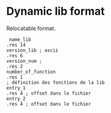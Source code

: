 # Dynamic lib format

Relocatable format.
``` ca65
 name_lib
.res 14
version_lib ; ascii
.res 6
version_num ;
.res 2
number_of_function
.res 1
; définition des fonctions de la lib
entry_1
.res 4 ; offset dans le fichier
entry_2
.res 4 ; offset dans le fichier
```

